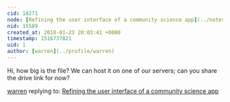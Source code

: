 ```yaml
---
cid: 18271
node: [Refining the user interface of a community science app](../notes/nshapiro/01-23-2018/refining-the-user-interface-of-a-community-science-app)
nid: 15589
created_at: 2018-01-23 20:03:41 +0000
timestamp: 1516737821
uid: 1
author: [warren](../profile/warren)
---
```


Hi, how big is the file? We can host it on one of our servers; can you share the drive link for now? 

[warren](../profile/warren) replying to: [Refining the user interface of a community science app](../notes/nshapiro/01-23-2018/refining-the-user-interface-of-a-community-science-app)

